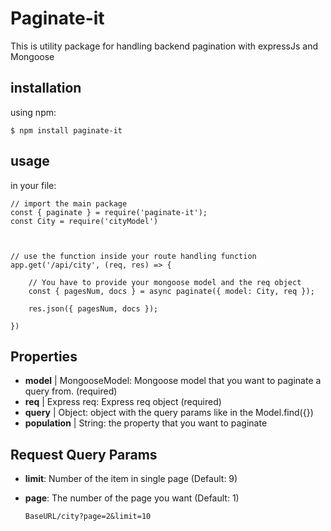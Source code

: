 # Paginate-it

This is utility package for handling backend pagination with expressJs and Mongoose

## installation

using npm:

    $ npm install paginate-it

## usage

in your file:

    // import the main package
    const { paginate } = require('paginate-it');
    const City = require('cityModel')



    // use the function inside your route handling function
    app.get('/api/city', (req, res) => {

        // You have to provide your mongoose model and the req object
        const { pagesNum, docs } = async paginate({ model: City, req });
        
        res.json({ pagesNum, docs });

    })

## Properties

- **model** | MongooseModel: Mongoose model that you want to paginate a query from. (required)
- **req** | Express req: Express req object (required)
- **query** | Object: object with the query params like in the Model.find({})
- **population** | String: the property that you want to paginate

## Request Query Params

- **limit**: Number of the item in single page (Default: 9)
- **page**: The number of the page you want (Default: 1)

  `BaseURL/city?page=2&limit=10`
